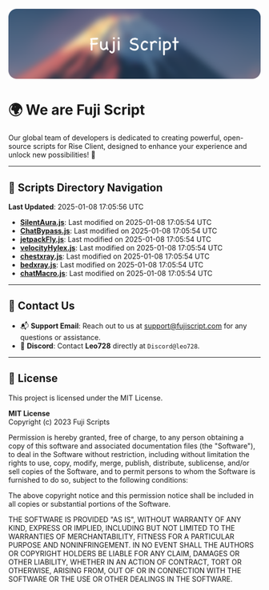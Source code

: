![Banner](.github/b.webp)

# 🌍 **We are Fuji Script**

Our global team of developers is dedicated to creating powerful, open-source scripts for Rise Client, designed to enhance your experience and unlock new possibilities! 🌟

---
<!-- SCRIPTS_NAVIGATION_START -->
## 📂 **Scripts Directory Navigation**

**Last Updated**: 2025-01-08 17:05:56 UTC

- **[SilentAura.js](scripts/SilentAura.js)**: Last modified on 2025-01-08 17:05:54 UTC
- **[ChatBypass.js](scripts/ChatBypass.js)**: Last modified on 2025-01-08 17:05:54 UTC
- **[jetpackFly.js](scripts/jetpackFly.js)**: Last modified on 2025-01-08 17:05:54 UTC
- **[velocityHylex.js](scripts/velocityHylex.js)**: Last modified on 2025-01-08 17:05:54 UTC
- **[chestxray.js](scripts/chestxray.js)**: Last modified on 2025-01-08 17:05:54 UTC
- **[bedxray.js](scripts/bedxray.js)**: Last modified on 2025-01-08 17:05:54 UTC
- **[chatMacro.js](scripts/chatMacro.js)**: Last modified on 2025-01-08 17:05:54 UTC

<!-- SCRIPTS_NAVIGATION_END -->

---

## 💬 **Contact Us**  
- 📬 **Support Email**: Reach out to us at [support@fujiscript.com](mailto:support@fujiscript.com) for any questions or assistance.  
- 💬 **Discord**: Contact **Leo728** directly at `Discord@leo728`.

---

## 📜 **License**

This project is licensed under the MIT License.  

**MIT License**  
Copyright (c) 2023 Fuji Scripts  

Permission is hereby granted, free of charge, to any person obtaining a copy of this software and associated documentation files (the "Software"), to deal in the Software without restriction, including without limitation the rights to use, copy, modify, merge, publish, distribute, sublicense, and/or sell copies of the Software, and to permit persons to whom the Software is furnished to do so, subject to the following conditions:  

The above copyright notice and this permission notice shall be included in all copies or substantial portions of the Software.  

THE SOFTWARE IS PROVIDED "AS IS", WITHOUT WARRANTY OF ANY KIND, EXPRESS OR IMPLIED, INCLUDING BUT NOT LIMITED TO THE WARRANTIES OF MERCHANTABILITY, FITNESS FOR A PARTICULAR PURPOSE AND NONINFRINGEMENT. IN NO EVENT SHALL THE AUTHORS OR COPYRIGHT HOLDERS BE LIABLE FOR ANY CLAIM, DAMAGES OR OTHER LIABILITY, WHETHER IN AN ACTION OF CONTRACT, TORT OR OTHERWISE, ARISING FROM, OUT OF OR IN CONNECTION WITH THE SOFTWARE OR THE USE OR OTHER DEALINGS IN THE SOFTWARE.  
